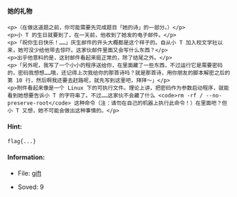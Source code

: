 #### 她的礼物  

```  
<p>（在做这道题之前，你可能需要先完成题目「她的诗」的一部分。）</p>
<p>小 T 的生日就要到了，在一天前，他收到了她发的电子邮件。</p>
<p>「祝你生日快乐！……」庆生邮件的开头大概都是这个样子的。自从小 T 加入校文学社以来，她可没少给他带去惊吓。这家伙邮件里面又会写什么东西？</p>
<p>出乎他意料的是，这封邮件看起来挺正常的，除了结尾之外。</p>
<p>「另外呢，我写了一个小小的程序送给你，在里面藏了一些东西，不过运行它是需要密码的，密码我想想……哦，还记得上次我给你的那首诗吗？就是那首诗，用你朋友的脚本解密之后的第 10 行，然后啊我还要去赶路呢，就先写到这里吧，拜拜～」</p>
<p>附件看起来像是一个 Linux 下的可执行文件。理论上讲，把密码作为参数启动程序，就能看到她想要告诉小 T 的字符串了。不过……这家伙不会藏了什么 <code>rm -rf / --no-preserve-root</code> 这种命令（注：请勿在自己的机器上执行此命令！）在里面吧？但小 T 又想，她不可能会做出这种事情的。</p>  
```  
#### Hint:  

``` 
flag{...}  
``` 
#### Information:  

* File: [gift](files/gift)  

* Soved: 9  

